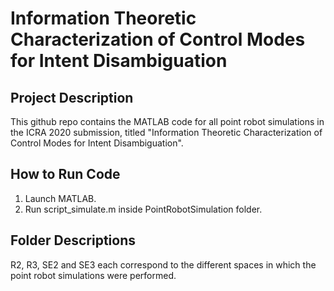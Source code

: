 # Information Theoretic Characterization of Control Modes for Intent Disambiguation


## Project Description

This github repo contains the MATLAB code for all point robot simulations in the ICRA 2020 submission, titled "Information Theoretic Characterization of Control Modes for Intent Disambiguation". 

## How to Run Code

1. Launch MATLAB. 
2. Run script_simulate.m inside PointRobotSimulation folder. 

## Folder Descriptions

R2, R3, SE2 and SE3 each correspond to the different spaces in which the point robot simulations were performed. 
